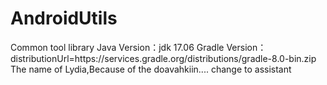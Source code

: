 # AndroidUtils
Common tool library
Java Version：jdk 17.06
Gradle Version：distributionUrl=https\://services.gradle.org/distributions/gradle-8.0-bin.zip
The name of Lydia,Because of the doavahkiin.... change to assistant
